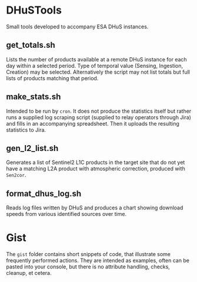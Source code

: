 # DHuSTools
Small tools developed to accompany ESA DHuS instances.

## get\_totals.sh

Lists the number of products available at a remote DHuS instance for each day within a selected period. Type of temporal value (Sensing, Ingestion, Creation) may be selected. Alternatively the script may not list totals but full lists of products matching that period.

## make\_stats.sh

Intended to be run by `cron`. It does not produce the statistics itself but rather runs a supplied log scraping script (supplied to relay operators through Jira) and fills in an accompanying spreadsheet. Then it uploads the resulting statistics to Jira.

## gen\_l2\_list.sh

Generates a list of Sentinel2 L1C products in the target site that do not yet have a matching L2A product with atmospheric correction, produced with `Sen2cor`.

## format\_dhus\_log.sh

Reads log files written by DHuS and produces a chart showing download speeds from various identified sources over time.

# Gist

The `gist` folder contains short snippets of code, that illustrate some frequently performed actions. They are intended as examples, often can be pasted into your console, but there is no attribute handling, checks, cleanup, et cetera.

